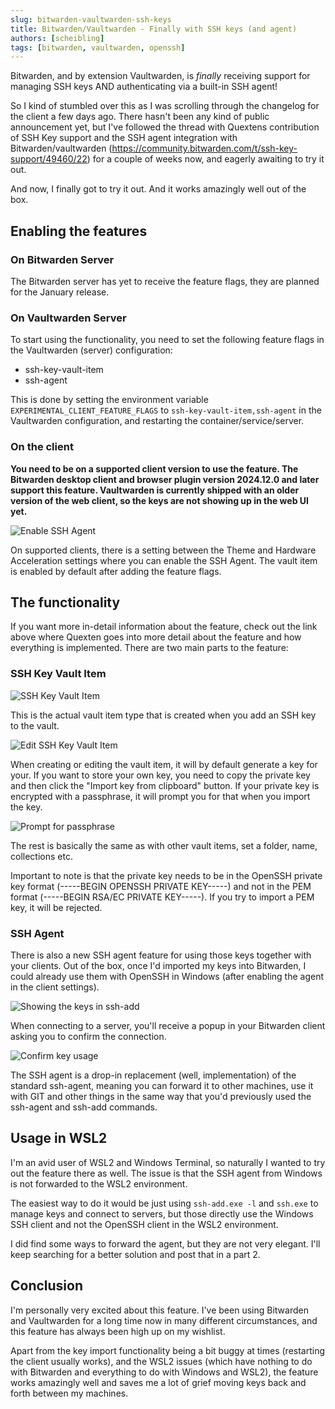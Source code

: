 ```yaml
---
slug: bitwarden-vaultwarden-ssh-keys
title: Bitwarden/Vaultwarden - Finally with SSH keys (and agent)
authors: [scheibling]
tags: [bitwarden, vaultwarden, openssh]
---
```


Bitwarden, and by extension Vaultwarden, is *finally* receiving support for managing SSH keys AND authenticating via a built-in SSH agent!

<!-- truncate -->

So I kind of stumbled over this as I was scrolling through the changelog for the client a few days ago. There hasn't been any kind of public announcement yet, but I've followed the thread with Quextens contribution of SSH Key support and the SSH agent integration with Bitwarden/vaultwarden (https://community.bitwarden.com/t/ssh-key-support/49460/22) for a couple of weeks now, and eagerly awaiting to try it out.

And now, I finally got to try it out. And it works amazingly well out of the box.

## Enabling the features

### On Bitwarden Server

The Bitwarden server has yet to receive the feature flags, they are planned for the January release.

### On Vaultwarden Server

To start using the functionality, you need to set the following feature flags in the Vaultwarden (server) configuration:

- ssh-key-vault-item
- ssh-agent

This is done by setting the environment variable `EXPERIMENTAL_CLIENT_FEATURE_FLAGS` to `ssh-key-vault-item,ssh-agent` in the Vaultwarden configuration, and restarting the container/service/server.

### On the client

**You need to be on a supported client version to use the feature. The Bitwarden desktop client and browser plugin version 2024.12.0 and later support this feature. Vaultwarden is currently shipped with an older version of the web client, so the keys are not showing up in the web UI yet.**

![Enable SSH Agent](image-3.png)

On supported clients, there is a setting between the Theme and Hardware Acceleration settings where you can enable the SSH Agent. The vault item is enabled by default after adding the feature flags.

## The functionality

If you want more in-detail information about the feature, check out the link above where Quexten goes into more detail about the feature and how everything is implemented. There are two main parts to the feature:

### SSH Key Vault Item

![SSH Key Vault Item](image-1.png)

This is the actual vault item type that is created when you add an SSH key to the vault.

![Edit SSH Key Vault Item](image.png)

When creating or editing the vault item, it will by default generate a key for your. If you want to store your own key, you need to copy the private key and then click the "Import key from clipboard" button. If your private key is encrypted with a passphrase, it will prompt you for that when you import the key.

![Prompt for passphrase](image-2.png)

The rest is basically the same as with other vault items, set a folder, name, collections etc.

Important to note is that the private key needs to be in the OpenSSH private key format (-----BEGIN OPENSSH PRIVATE KEY-----) and not in the PEM format (-----BEGIN RSA/EC PRIVATE KEY-----). If you try to import a PEM key, it will be rejected.

### SSH Agent

There is also a new SSH agent feature for using those keys together with your clients. Out of the box, once I'd imported my keys into Bitwarden, I could already use them with OpenSSH in Windows (after enabling the agent in the client settings).

![Showing the keys in ssh-add](image-4.png)

When connecting to a server, you'll receive a popup in your Bitwarden client asking you to confirm the connection.

![Confirm key usage](image-5.png)

The SSH agent is a drop-in replacement (well, implementation) of the standard ssh-agent, meaning you can forward it to other machines, use it with GIT and other things in the same way that you'd previously used the ssh-agent and ssh-add commands.

## Usage in WSL2

I'm an avid user of WSL2 and Windows Terminal, so naturally I wanted to try out the feature there as well. The issue is that the SSH agent from Windows is not forwarded to the WSL2 environment.

The easiest way to do it would be just using `ssh-add.exe -l` and `ssh.exe` to manage keys and connect to servers, but those directly use the Windows SSH client and not the OpenSSH client in the WSL2 environment.

I did find some ways to forward the agent, but they are not very elegant. I'll keep searching for a better solution and post that in a part 2.

## Conclusion

I'm personally very excited about this feature. I've been using Bitwarden and Vaultwarden for a long time now in many different circumstances, and this feature has always been high up on my wishlist. 

Apart from the key import functionality being a bit buggy at times (restarting the client usually works), and the WSL2 issues (which have nothing to do with Bitwarden and everything to do with Windows and WSL2), the feature works amazingly well and saves me a lot of grief moving keys back and forth between my machines.
